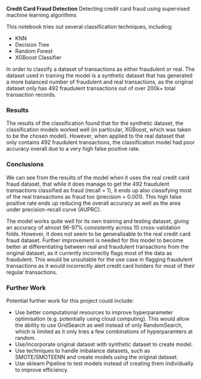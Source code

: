 **Credit Card Fraud Detection**
Detecting credit card fraud using supervised machine learning algorithms

This notebook tries out several classification techniques, including:

- KNN
- Decision Tree
- Random Forest
- XGBoost Classifier

In order to classify a dataset of transactions as either fraudulent or real. The dataset used in training the model is a synthetic dataset that has generated a more balanced number of fraudulent and real transactions, as the original dataset only has 492 fraudulent transactions out of over 200k+ total transaction records.

### Results
The results of the classification found that for the synthetic dataset, the classification models worked well (in particular, XGBoost, which was taken to be the chosen model). However, when applied to the real dataset that only contains 492 fraudulent transactions, the classification model had poor accuracy overall due to a very high false positive rate.

### Conclusions
We can see from the results of the model when it uses the real credit card fraud dataset, that while it does manage to get the 492 fraudulent transactions classified as fraud (recall = 1), it ends up also classifying most of the real transactions as fraud too (precision = 0.001). This high false positive rate ends up reducing the overall accuracy as well as the area under precision-recall curve (AUPRC). 

The model works quite well for its own training and testing dataset, giving an accuracy of almost 96-97% consistently across 10 cross-validation folds. However, it does not seem to be generalisable to the real credit card fraud dataset. Further improvement is needed for this model to become better at differentiating between real and fraudulent transactions from the original dataset, as it currently incorrectly flags most of the data as fraudulent. This would be unsuitable for the use case in flagging fraudulent transactions as it would incorrectly alert credit card holders for most of their regular transactions. 

### Further Work
Potential further work for this project could include:
*   Use better computational resources to improve hyperparameter optimisation (e.g. potentially using cloud computing). This would allow the ability to use GridSearch as well instead of only RandomSearch, which is limited as it only tries a few combinations of hyperparamters at random.
*   Use/incorporate original dataset with synthetic dataset to create model. 
  * Use techniques to handle imbalance datasets, such as SMOTE/SMOTEENN and create models using the original dataset.
* Use sklearn Pipeline to test models instead of creating them individually to improve efficiency.
